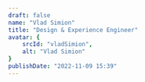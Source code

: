 ```yaml
---
draft: false
name: "Vlad Simion"
title: "Design & Experience Engineer"
avatar: {
    srcId: "vladSimion",
    alt: "Vlad Simion"
}
publishDate: "2022-11-09 15:39"
---
```


